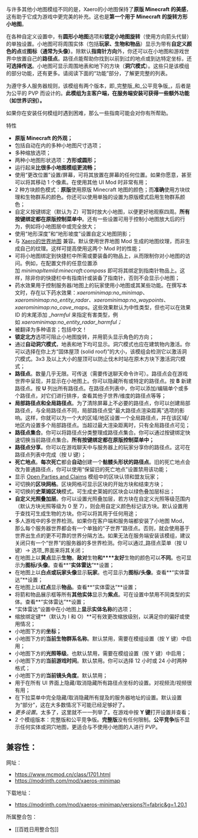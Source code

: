 与许多其他小地图模组不同的是，Xaero的小地图保持了**原版 Minecraft 的美感**，这有助于它成为游戏中更完美的补充。这也是**第一个用于 Minecraft 的旋转方形小地图**。

在各种自定义设置中，有**圆形小地图**选项和**锁定小地图旋转**（使用方向箭头代替）的单独设置。小地图可将周围实体（包括**玩家、生物和物品**）显示为带有**自定义颜色的点**或**图标（通常为头像）**。除默认**指南针方向**外，你还可以在小地图和游戏世界中放置自己的**路径点**。路径点能帮助你找到以前到过的地点或到达特定坐标，还**可选择传送**。小地图可显示周围地表和地下的方块（**洞穴模式**）。这些只是该模组的部分功能，还有更多。请阅读下面的“功能”部分，了解更完整的列表。

为遵守多人服务器规则，该模组有两个版本，即_完整版_和_公平竞争版_，后者是为公平的 PVP 而设计的。**此模组为主客户端，在服务端安装可获得一些额外功能（如世界识别）。**

如果你在安装任何模组时遇到困难，那么一些指南可能会对你有所帮助。

特性

- **原版 Minecraft 的外观；**
- 包括自动在内的多种小地图尺寸选项；  
- 多种缩放选项；
- 两种小地图形状选项：**方形或圆形；**  
- 运行起来**比很多小地图模组更流畅；**  
- 使用“更改位置”设置/屏幕，可将其放置在屏幕的任何位置。如果你愿意，甚至可以将其移动 1 个像素。在使用其他 UI Mod 时非常有用；
- 2 种方块颜色模式：**原版**使用原版 Minecraft 地图的颜色；而**准确**使用方块纹理和生物群系的颜色。你还可以使用单独的设置为原版模式启用生物群系颜色；  
- 自定义按键绑定（默认为 Z）可暂时放大小地图，以便更好地观察四周。**所有按键绑定都在原版控制菜单中**。还有一些设置可用于控制小地图放大后的行为，例如将小地图居中或完全放大；  
- 使用“地形深度”和“地形坡度”设置自定义地图阴影；
- 与 [Xaero的世界地图](https://www.mcmod.cn/class/1483.html "[XWM] Xaero's World Map") 兼容。默认使用世界地图 Mod 生成的地图纹理，而非生成自己的纹理。这样可提高使用这两个 Mod 时的性能；
- 可将小地图绑定到快捷栏中所需或要装备的物品上，从而限制你对小地图的访问。例如，在配置文件的任意位置添加 _minimapItemId:minecraft:compass_ 即可将其绑定到指南针物品上。这样，除非你的快捷栏中有指南针或装备了指南针，否则不会显示小地图；
- 药水效果用于控制服务器/地图上的玩家使用小地图或其某些功能。在撰写本文时，存在以下药水效果：_xaerominimap:no_minimap、xaerominimap:no_entity_radar、xaerominimap:no_waypoints、xaerominimap:no_cave_maps_。这些效果默认为中性类型，但也可以在效果 ID 的末尾添加 __harmful_ 来指定有害类型，例如 _xaerominimap:no_entity_radar_harmful；_  
- 被翻译为多种语言；包括中文！  
- **锁定北方**选项可阻止小地图旋转，并用箭头显示角色的方向；
- 通过**自动洞穴模式**，地表和地下均可显示。洞穴模式也应在建筑物内激活。你可以选择在你上方“固体屋顶 (solid roof)”的大小，该模组会检测它以激活洞穴模式。3x3 及以上大小的屋顶可以防止伐木时站在原木方块下激活洞穴模式；
- **路径点**。数量几乎无限。可传送（需要传送聊天命令许可）。路径点会在游戏世界中呈现，并显示在小地图上。你可以隐藏所有或特定的路径点。按 **B** 新建路径点。按 **U** 列出所有路径点。在路径点列表中，你可以添加/编辑单个或多个路径点，对它们进行排序，查看其他子世界/维度的路径点等等；  
- **局部路径点和全局路径点**。为了清除屏幕上不必要的路径点，你可以创建局部路径点，与全局路径点不同，局部路径点受“最大路径点渲染距离”选项的影响。这样，你就可以为一个大的区域/地区设置一个全局路径点，并在该区域/地区内设置多个局部路径点。当超过最大渲染距离时，只有全局路径点可见；  
- **路径点集合**。你可以将路径点分类整理成路径点集合。你可以通过按键绑定快速切换当前路径点集合。**所有按键绑定都在原版控制菜单中；**  
- **路径点分享**。你可以在游戏聊天中与服务器上的玩家分享你的路径点。这可在路径点列表中完成（按 U 键）；  
- **死亡地点**。**每次死亡**都会**自动**创建一个**骷髅头形状的路径点**。旧的死亡地点会改为普通路径点，你可以使用“保留旧的死亡地点”设置禁用该功能；
- 显示 [Open Parties and Claims](https://www.mcmod.cn/class/7945.html "OPAC") 模组中的区块认领和盟友玩家；
- 可切换的**区块网格**。区块网格可显示区块的开始方块和结束方块；
- 可切换的**史莱姆区块**模式。可生成史莱姆的区块会以绿色叠加层标出；
- **自定义光照叠加层**。你可以设置光照叠加层，若方块在自定义光照等级范围内（默认方块光照等级为 0 至 7），则会用自定义颜色标记该方块。默认设置用于查找可生成生物的方块。你可以将其用于任何用途；  
- 多人游戏中的多世界检测。如果你在客户端和服务端都安装了小地图 Mod，那么每个服务器世界都会有一个单独的“子世界”路径点。否则，就会使用基于世界出生点的更不可靠的世界分隔方法。如果无法在服务端安装该模组，建议关闭只有一个“世界”的服务器的多世界检测。你可以通过_路径点菜单（按 U 键）-> 选项_界面来将其关闭；  
- 在地图上以**黄点**显示**生物**。**敌对**生物**和****友好**生物的颜色可以**不同**。也可显示为**图标/头像**。查看**“****实体雷达****”**设置；  
- 在地图上以**白点或玩家头像**显示**玩家**。也可显示为**图标/头像**。查看**“实体雷达”**设置；
- 在地图上以**红点**显示**物品**。查看**“实体雷达”**设置；
- 将箭和物品展示框等所有**其他实体**显示为**紫点**。可在设置中禁用不同类型的实体。查看**“实体雷达”**设置；
- “实体雷达”设置中在小地图上**显示实体名称**的选项；
- 缩放绑定键**（默认为 I 和 O）**可有效更改缩放级别，以满足你的偏好或使用情况；
- 小地图下方的**坐标；**
- 小地图下方的**当前生物群系名称**。默认禁用，需要在模组设置（按 Y 键）中启用；
- 小地图下方的**光照等级**。也默认禁用，需要在模组设置（按 Y 键）中启用；
- 小地图下方的**当前游戏时间**。默认禁用。你可以选择 12 小时或 24 小时两种格式；
- 小地图下方的**当前镜头角度**。默认禁用；  
- 用于在所有 UI 界面上隐藏/取消隐藏所有路径点坐标的设置。对视频流/视频很有用；
- 在下拉菜单中完全隐藏/取消隐藏所有提及的服务器地址的设置。默认设置为“部分”，这在大多数情况下可能已经足够好了。  
- _更多设置_。太多了，这里就不一一列举了。在游戏中按 **Y 键**打开设置并查看；
- 2 个模组版本：完整版和公平竞争版。**完整版**没有任何限制。**公平竞争**版不显示任何实体或洞穴地图，更适合与不使用小地图的人进行 PVP。

兼容性：
- 

网址：
- https://www.mcmod.cn/class/1701.html
- https://modrinth.com/mod/xaeros-minimap

下载地址：
- https://modrinth.com/mod/xaeros-minimap/versions?l=fabric&g=1.20.1

所属整合包：
- [[百姓日用整合包]]